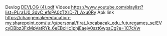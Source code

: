 Devlog  [DEVLOG (4).pdf](https://github.com/user-attachments/files/19430771/DEVLOG.4.pdf)
Videos   https://www.youtube.com/playlist?list=PLra1J0_3dvC_efsPA0zTXrD-7I_Axu0Ry
Apk link   https://changemakereducation-my.sharepoint.com/:u:/g/personal/firat_kocabacak_edu_futuregames_se/EVcyDBbz3FxMpVatRYk_6eEBcHc1phjEaejv0szt6wpsCg?e=1C7cVw
